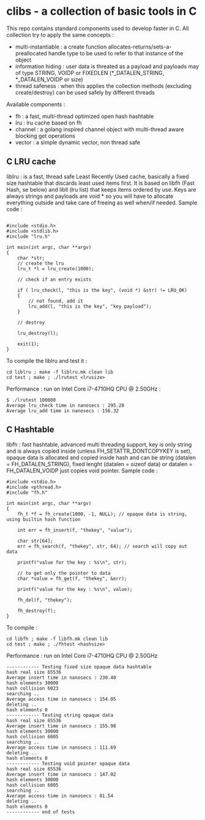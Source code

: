 # clibs - a collection of basic tools in C

This repo contains standard components used to develop faster in C. All collection try to apply the same concepts :
- multi-instantiable : a create function allocates-returns/sets-a-preallocated handle type to be used to refer to that instance of the object
- information hiding : user data is threated as a payload and payloads may of type STRING, VOIDP or FIXEDLEN (*_DATALEN_STRING, *_DATALEN_VOIDP or size)
- thread safeness : when this applies the collection methods (excluding create/destroy) can be used safely by different threads 

Available components :

- fh : a fast, multi-thread optimized open hash hashtable
- lru : lru cache based on fh
- channel : a golang inspired channel object with multi-thread aware blocking get operations
- vector : a simple dynamic vector, non thread safe


## C LRU cache

liblru : is a fast, thread safe Least Recently Used cache, basically a fixed size hashtable that discards least used items first. It is based on libfh (Fast Hash, se below) and libll (lru list) that keeps items ordered by use. Keys are always strings and payloads are void * so you will have to allocate everything outside and take care of freeing as well when/if needed.
Sample code :

```

#include <stdio.h>
#include <stdlib.h>
#include "lru.h"

int main(int argc, char **argv)
{
    char *str;
    // create the lru
    lru_t *l = lru_create(1000);

    // check if an entry exists

    if ( lru_check(l, "this is the key", (void *) &str) != LRU_OK)
    {
        // not found, add it
        lru_add(l, "this is the key", "key payload");
    }

    // destroy

    lru_destroy(l);

    exit(1);
}

```

To compile the liblru and test it :

```
cd liblru ; make -f liblru.mk clean lib
cd test ; make ; ./lrutest <lrusize>

```

Performance : run on Intel Core i7-4710HQ CPU @ 2.50GHz :

```
$ ./lrutest 100000
Average lru_check time in nanosecs : 295.28
Average lru_add time in nanosecs : 156.32

```

## C Hashtable

libfh : fast hashtable, advanced multi threading support, key is only string and is always copied inside (unless FH_SETATTR_DONTCOPYKEY is set),
opaque data is allocated and copied inside hash and can be string (datalen = FH_DATALEN_STRING), fixed lenght (datalen = sizeof data) or datalen = FH_DATALEN_VOIDP just copies void pointer.
Sample code :

```
#include <stdio.h>
#include <pthread.h>
#include "fh.h"

int main(int argc, char **argv)
{
    fh_t *f = fh_create(1000, -1, NULL); // opaque data is string, using builtin hash function

    int err = fh_insert(f, "thekey", "value");

    char str[64];
    err = fh_search(f, "thekey", str, 64); // search will copy out data

    printf("value for the key : %s\n", str);

	// to get only the pointer to data
	char *value = fh_get(f, "thekey", &err);

    printf("value for the key : %s\n", value);

    fh_del(f, "thekey");

    fh_destroy(f);
}

```
To compile :

```
cd libfh ; make -f libfh.mk clean lib
cd test ; make ; ./fhtest <hashsize>
```

Performance : run on Intel Core i7-4710HQ CPU @ 2.50GHz

```
------------ Testing fixed size opaque data hashtable
hash real size 65536
Average insert time in nanosecs : 230.40
hash elements 30000
hash collision 6023
searching ..
Average access time in nanosecs : 154.05
deleting ..
hash elements 0
------------ Testing string opaque data
hash real size 65536
Average insert time in nanosecs : 155.98
hash elements 30000
hash collision 6005
searching ..
Average access time in nanosecs : 111.69
deleting ..
hash elements 0
------------ Testing void pointer opaque data
hash real size 65536
Average insert time in nanosecs : 147.02
hash elements 30000
hash collision 6005
searching ..
Average access time in nanosecs : 81.54
deleting ..
hash elements 0
------------ end of tests
```

